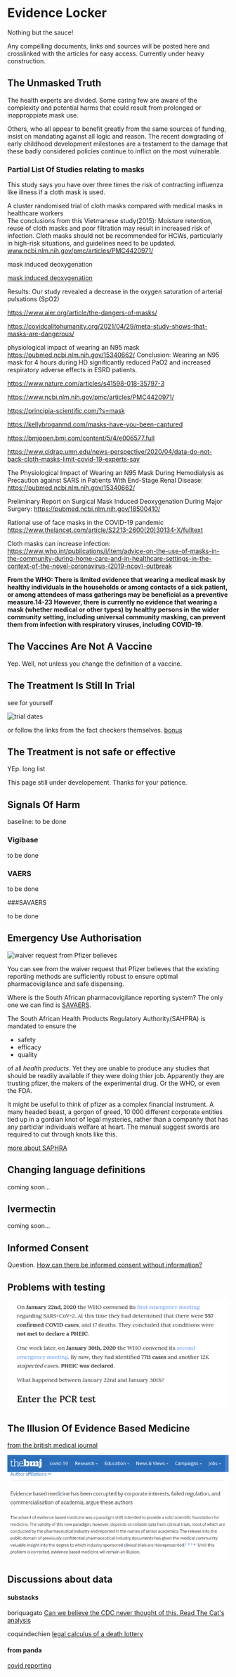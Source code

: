 <div class="jumbotron jumbotron-fluid">
  <div class="container">
    <h1 class="display-4">Evidence Locker</h1>
    <p class="lead">Nothing but the sauce! </p>
    <p> Any compelling documents, links and sources will be posted here and crosslinked with the articles for easy access. Currently under heavy construction.</p>
  </div>
</div>

## The Unmasked Truth

The health experts are divided. Some caring few are aware of the complexity and potential harms that could result from prolonged or inapproppiate mask use.

Others, who all appear to benefit greatly from the same sources of funding,   insist on mandating against all logic and reason. The recent dowgrading of early childhood development milestones are a testament to the damage that these badly considered policies continue to inflict on the most vulnerable.

### Partial List Of Studies relating to masks

This study says you have over three times the risk of contracting influenza like illness if a cloth mask is used.

<div class="card">
  <div class="card-header">A cluster randomised trial of cloth masks compared with medical masks in healthcare workers</div>
  <div class="card-body">The conclusions from this Vietmanese study(2015): 
 Moisture retention, reuse of cloth masks and poor filtration may result in increased risk of infection. Cloth masks should not be recommended for HCWs, particularly in high-risk situations, and guidelines need to be updated.</div>
  <div class="card-footer">
  <a href="https://www.ncbi.nlm.nih.gov/pmc/articles/PMC4420971/" class="btn btn-info" role="button">www.ncbi.nlm.nih.gov/pmc/articles/PMC4420971/</a></div>
</div>


mask induced deoxygenation

<a href="https://pubmed.ncbi.nlm.nih.gov/18500410/" class="btn btn-info" role="button">mask induced deoxygenation</a>

Results: Our study revealed a decrease in the oxygen saturation of arterial pulsations (SpO2) 

https://www.aier.org/article/the-dangers-of-masks/

https://covidcalltohumanity.org/2021/04/29/meta-study-shows-that-masks-are-dangerous/

physiological impact of wearing an N95 mask
https://pubmed.ncbi.nlm.nih.gov/15340662/
Conclusion: Wearing an N95 mask for 4 hours during HD significantly reduced PaO2 and increased respiratory adverse effects in ESRD patients. 

https://www.nature.com/articles/s41598-018-35797-3

https://www.ncbi.nlm.nih.gov/pmc/articles/PMC4420971/

https://principia-scientific.com/?s=mask


https://kellybroganmd.com/masks-have-you-been-captured


https://bmjopen.bmj.com/content/5/4/e006577.full

https://www.cidrap.umn.edu/news-perspective/2020/04/data-do-not-back-cloth-masks-limit-covid-19-experts-say
 
The Physiological Impact of Wearing an N95 Mask During Hemodialysis as Precaution against SARS in Patients With End-Stage Renal Disease:
https://pubmed.ncbi.nlm.nih.gov/15340662/
 
Preliminary Report on Surgical Mask Induced Deoxygenation During Major Surgery:
https://pubmed.ncbi.nlm.nih.gov/18500410/
 
Rational use of face masks in the COVID-19 pandemic
https://www.thelancet.com/article/S2213-2600(20)30134-X/fulltext
 
Cloth masks can increase infection:
https://www.who.int/publications/i/item/advice-on-the-use-of-masks-in-the-community-during-home-care-and-in-healthcare-settings-in-the-context-of-the-novel-coronavirus-(2019-ncov)-outbreak

**From the WHO: There is limited evidence that wearing a medical mask by healthy individuals in the households or among contacts of a sick patient, or among attendees of mass gatherings may be beneficial as a preventive measure.14-23 However, there is currently no evidence that wearing a mask (whether medical or other types) by healthy persons in the wider community setting, including universal community masking, can prevent them from infection with respiratory viruses, including COVID-19.**


 

## The Vaccines Are Not A Vaccine

Yep. Well, not unless you change the definition of a vaccine.

## The Treatment Is Still In Trial

see for yourself

![trial dates](/blacklist/img/trialdate.png)

or follow the links from the fact checkers themselves.
[bonus](/blacklist/media/#extra-bonus)


## The Treatment is not safe or effective

YEp.
long list

This page still under developement. 
Thanks for your patience. 

## Signals Of Harm

baseline: to be done

### Vigibase
 
to be done


### VAERS

to be done

###SAVAERS

to be done

## Emergency Use Authorisation

<img src="/img/trustvaers.jpg" class="img-fluid float-right" alt="waiver request from Pfizer believes" width="50%">

You can see from the waiver request that Pfizer believes that the existing reporting methods are sufficiently robust to ensure optimal pharmacovigilance and safe dispensing.

Where is the South African pharmacovigilance reporting system? The only one we can find is [SAVAERS](https://savaers.co.za/). 

The South African Health Products Regulatory Authority(SAHPRA) is mandated to ensure the

- safety
- efficacy
- quality

of all *health products*. Yet they are unable to produce any studies that should be readily available if they were doing thier job. Apparently they are  trusting pfizer, the makers of the experimental drug. Or the WHO, or even the FDA. 

It might be useful to think of pfizer as a complex financial instrument. A many headed beast, a gorgon of greed, 10 000 different corporate entities tied up in a gordian knot of legal mysteries, rather than a companhy that has any particlar individuals welfare at heart. The manual suggest swords are required to cut through knots like this.



[more about SAPHRA](questions/#sahpra) 




## Changing language definitions

coming soon...

## Ivermectin

coming soon...

## Informed Consent

Question. [How can there be informed consent without information?](/blacklist/saphra/#informed-consent)

## Problems with testing

[![enter the pcr](img/enterpcr.png)](https://remnantmd.substack.com/p/how-the-who-captured-your-constitution?s=r)

## The Illusion Of Evidence Based Medicine

[from the british medical journal](https://www.bmj.com/content/376/bmj.o702)

![from the bmj](img/bmj.png)

## Discussions about data

#### substacks

boriquagato
[Can we believe the CDC never thought of this. Read The Cat's analysis](https://boriquagato.substack.com/p/cdc-reports-of-historical-covid-deaths)

coquindechien
[legal calculus of a death lottery](https://coquindechien.substack.com/p/the-legal-calculus-of-a-death-lottery)

#### from panda

[covid reporting](https://www.pandata.org/covid-19-deaths-underreported-or-overestimated/)



 




